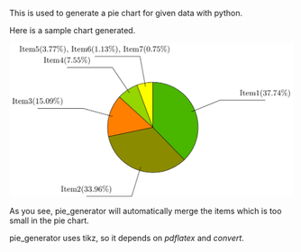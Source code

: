 This is used to generate a pie chart for given data with python.

Here is a sample chart generated.

![Sample Chart Graph](sample.png)

As you see, pie_generator will automatically merge the items which is too small in the pie chart.

pie_generator uses tikz, so it depends on *pdflatex* and *convert*.